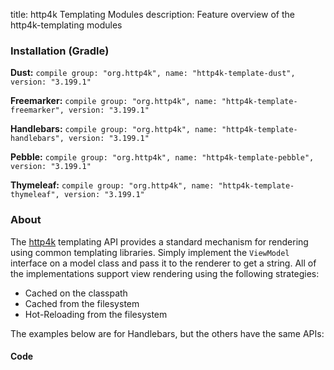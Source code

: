title: http4k Templating Modules
description: Feature overview of the http4k-templating modules

### Installation (Gradle)
**Dust:** ```compile group: "org.http4k", name: "http4k-template-dust", version: "3.199.1"```

**Freemarker:** ```compile group: "org.http4k", name: "http4k-template-freemarker", version: "3.199.1"```

**Handlebars:** ```compile group: "org.http4k", name: "http4k-template-handlebars", version: "3.199.1"```

**Pebble:** ```compile group: "org.http4k", name: "http4k-template-pebble", version: "3.199.1"```

**Thymeleaf:** ```compile group: "org.http4k", name: "http4k-template-thymeleaf", version: "3.199.1"```

### About
The [http4k] templating API provides a standard mechanism for rendering using common templating libraries. Simply implement the `ViewModel` interface on a model class and pass it to the renderer to get a string. All of the implementations support view rendering using the following strategies:

* Cached on the classpath
* Cached from the filesystem
* Hot-Reloading from the filesystem

The examples below are for Handlebars, but the others have the same APIs:

#### Code  [<img class="octocat"/>](https://github.com/http4k/http4k/blob/master/src/docs/guide/modules/templating/example.kt)

 <script src="https://gist-it.appspot.com/https://github.com/http4k/http4k/blob/master/src/docs/guide/modules/templating/example.kt"></script>

[http4k]: https://http4k.org
